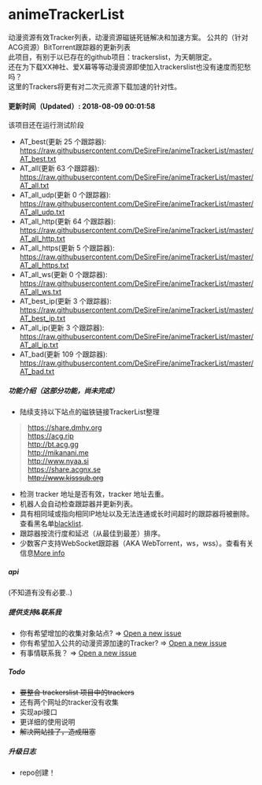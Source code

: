 # animeTrackerList
动漫资源有效Tracker列表，动漫资源磁链死链解决和加速方案。
公共的（针对ACG资源）BitTorrent跟踪器的更新列表  
此项目，有别于以已存在的github项目：trackerslist，为天朝限定。  
还在为下载XX神社、爱X幕等等动漫资源即使加入trackerslist也没有速度而犯愁吗？  
这里的Trackers将更有对二次元资源下载加速的针对性。

#### 更新时间（Updated）: 2018-08-09 00:01:58 
该项目还在运行测试阶段
* AT_best(更新 25 个跟踪器): https://raw.githubusercontent.com/DeSireFire/animeTrackerList/master/AT_best.txt 
* AT_all(更新 63 个跟踪器): https://raw.githubusercontent.com/DeSireFire/animeTrackerList/master/AT_all.txt 
* AT_all_udp(更新 0 个跟踪器): https://raw.githubusercontent.com/DeSireFire/animeTrackerList/master/AT_all_udp.txt 
* AT_all_http(更新 64 个跟踪器): https://raw.githubusercontent.com/DeSireFire/animeTrackerList/master/AT_all_http.txt 
* AT_all_https(更新 5 个跟踪器): https://raw.githubusercontent.com/DeSireFire/animeTrackerList/master/AT_all_https.txt 
* AT_all_ws(更新 0 个跟踪器): https://raw.githubusercontent.com/DeSireFire/animeTrackerList/master/AT_all_ws.txt 
* AT_best_ip(更新 3 个跟踪器): https://raw.githubusercontent.com/DeSireFire/animeTrackerList/master/AT_best_ip.txt 
* AT_all_ip(更新 3 个跟踪器): https://raw.githubusercontent.com/DeSireFire/animeTrackerList/master/AT_all_ip.txt 
* AT_bad(更新 109 个跟踪器): https://raw.githubusercontent.com/DeSireFire/animeTrackerList/master/AT_bad.txt 

##### 功能介绍（这部分功能，尚未完成）
* 陆续支持以下站点的磁铁链接TrackerList整理
> https://share.dmhy.org  
> https://acg.rip  
> http://bt.acg.gg  
> http://mikanani.me  
> http://www.nyaa.si  
> https://share.acgnx.se  
> ~~http://www.kisssub.org~~  
* 检测 tracker 地址是否有效，tracker 地址去重。
* 机器人会自动检查跟踪器并更新列表。
* 具有相同域或指向相同IP地址以及无法连通或长时间超时的跟踪器将被删除。查看黑名单[blacklist](https://raw.githubusercontent.com/DeSireFire/animeTrackerList/master/AT_bad.txt).
* 跟踪器按流行度和延迟（从最佳到最差）排序。
* 少数客户支持WebSocket跟踪器（AKA WebTorrent，ws，wss）。查看有关信息[More info](https://raw.githubusercontent.com/DeSireFire/animeTrackerList/master/AT_all_ws.txt)

##### api
(不知道有没有必要..)

##### 提供支持&联系我
* 你有希望增加的收集对象站点? => [Open a new issue](https://github.com/DeSireFire/animeTrackerList/issues/new)
* 你有希望加入公共的动漫资源加速的Tracker? => [Open a new issue](https://github.com/DeSireFire/animeTrackerList/issues/new)
* 有事情联系我？ => [Open a new issue](https://github.com/DeSireFire/animeTrackerList/issues/new)

##### Todo
* ~~要整合 trackerslist 项目中的trackers~~	 
* 还有两个网址的tracker没有收集  
* 实现api接口
* 更详细的使用说明
* ~~解决网站挂了，造成阻塞~~  

##### 升级日志
* repo创建！
